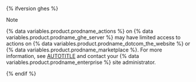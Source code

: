 {% ifversion ghes %}

> [!NOTE]
> {% data variables.product.prodname_actions %} on {% data variables.product.prodname_ghe_server %} may have limited access to actions on {% data variables.product.prodname_dotcom_the_website %} or {% data variables.product.prodname_marketplace %}. For more information, see [AUTOTITLE](/admin/github-actions/managing-access-to-actions-from-githubcom) and contact your {% data variables.product.prodname_enterprise %} site administrator.

{% endif %}
